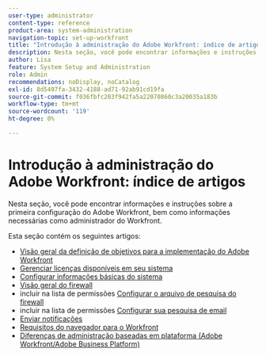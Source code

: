 ```yaml
---
user-type: administrator
content-type: reference
product-area: system-administration
navigation-topic: set-up-workfront
title: "Introdução à administração do Adobe Workfront: índice de artigos"
description: Nesta seção, você pode encontrar informações e instruções sobre a primeira configuração do Adobe Workfront, bem como informações necessárias como administrador do Workfront.
author: Lisa
feature: System Setup and Administration
role: Admin
recommendations: noDisplay, noCatalog
exl-id: 8d5497fa-3432-4188-ad71-92ab91cd19fa
source-git-commit: f036fbfc203f942fa5a22070860c3a20035a183b
workflow-type: tm+mt
source-wordcount: '119'
ht-degree: 0%

---
```


# Introdução à administração do Adobe Workfront: índice de artigos

<!--Audited: 12/2023-->

Nesta seção, você pode encontrar informações e instruções sobre a primeira configuração do Adobe Workfront, bem como informações necessárias como administrador do Workfront.

Esta seção contém os seguintes artigos:

* [Visão geral da definição de objetivos para a implementação do Adobe Workfront](../../administration-and-setup/get-started-wf-administration/define-wf-goals-objectives.md)
* [Gerenciar licenças disponíveis em seu sistema](../../administration-and-setup/get-started-wf-administration/manage-available-licenses-in-your-system.md)
* [Configurar informações básicas do sistema](../../administration-and-setup/get-started-wf-administration/configure-basic-info.md)
* [Visão geral do firewall](../../administration-and-setup/get-started-wf-administration/firewall-overview.md)
* incluir na lista de permissões [Configurar o arquivo de pesquisa do firewall](../../administration-and-setup/get-started-wf-administration/configure-your-firewall.md)
* incluir na lista de permissões [Configurar sua pesquisa de email](../../administration-and-setup/get-started-wf-administration/configure-your-email-allowlist.md)
* [Enviar notificações](../../administration-and-setup/get-started-wf-administration/view-send-announcements.md)
* [Requisitos do navegador para o Workfront](../../administration-and-setup/get-started-wf-administration/workfront-browser-requirements.md)
* [Diferenças de administração baseadas em plataforma (Adobe Workfront/Adobe Business Platform)](../../administration-and-setup/get-started-wf-administration/actions-in-admin-console.md)
